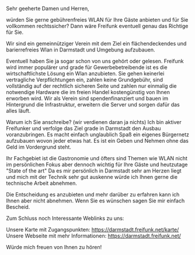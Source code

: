 Sehr geeherte Damen und Herren,


würden Sie gerne gebührenfreies WLAN für Ihre
Gäste anbieten und für Sie vollkommen rechtssicher? Dann wäre Freifunk eventuell genau das Richtige für Sie.

Wir sind ein gemeinnütziger Verein mit dem Ziel ein flächendeckendes und
barierrefreies Wlan in Darmstadt und Umgebung aufzubauen.

Eventuell haben Sie ja sogar schon von uns gehört oder gelesen. Freifunk
wird immer populärer und grade für Gewerbebetreibende ist es die
wirtschaftlichste Lösung ein Wlan anzubieten. 
Sie gehen keinerlei vertragliche Verpflichtungen ein, zahlen keine Grundgebühr, sind vollständig auf der rechtlich
sicheren Seite und zahlen nur einmalig die notwendige Hardware die im
freien Handel kostengünstig von Ihnen erworben wird.
Wir als Verein sind spendenfinanziert und bauen im Hintergrund die
Infrastruktur, erweitern die Server und sorgen dafür das alles läuft.

Warum ich Sie anschreibe? (wir verdienen daran ja nichts)
Ich bin aktiver Freifunker und verfolge das Ziel grade in Darmstadt den Ausbau
voranzubringen. Es macht einfach unglaublich Spaß ein eigenes Bürgernetz aufzubauen
wovon jeder etwas hat. Es ist ein Geben und Nehmen ohne das Geld im Vordergrund steht.

Ihr Fachgebiet ist die Gastronomie und öfters sind Themen wie WLAN nicht
im persönlichen Fokus aber dennoch wichtig für Ihre Gäste und heutzutage "State of
the art"
Da es mir persönlich in Darmstadt sehr am Herzen liegt und mich mit
der Technik sehr gut auskenne würde ich Ihnen gerne die technische Arbeit
abnehmen.

Die Entscheidung es anzubieten und mehr darüber zu erfahren kann ich
Ihnen aber nicht abnehmen.  Wenn Sie es wünschen sagen Sie mir einfach
Bescheid.

Zum Schluss noch Interessante Weblinks zu uns:

Unsere Karte mit Zugangspunkten: https://darmstadt.freifunk.net/karte/
Unsere Webseite mit mehr Informationen: https://darmstadt.freifunk.net/

Würde mich freuen von Ihnen zu hören!

